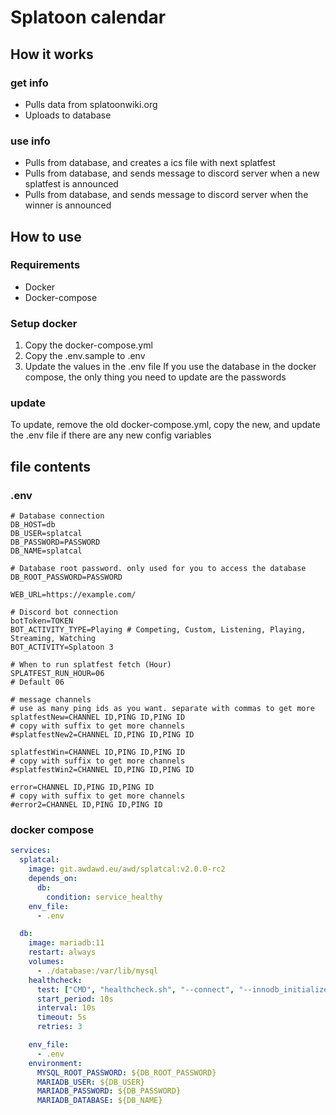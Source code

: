 # Splatoon calendar

## How it works

### get info

- Pulls data from splatoonwiki.org
- Uploads to database

### use info

- Pulls from database, and creates a ics file with next splatfest
- Pulls from database, and sends message to discord server when a new splatfest is announced
- Pulls from database, and sends message to discord server when the winner is announced

## How to use

### Requirements

- Docker
- Docker-compose

### Setup docker

1. Copy the docker-compose.yml
2. Copy the .env.sample to .env
3. Update the values in the .env file
   If you use the database in the docker compose, the only thing you need to update are the passwords

### update

To update, remove the old docker-compose.yml, copy the new, and update the .env file if there are any new config variables

## file contents

### .env

```shell
# Database connection
DB_HOST=db
DB_USER=splatcal
DB_PASSWORD=PASSWORD
DB_NAME=splatcal

# Database root password. only used for you to access the database
DB_ROOT_PASSWORD=PASSWORD

WEB_URL=https://example.com/

# Discord bot connection
botToken=TOKEN
BOT_ACTIVITY_TYPE=Playing # Competing, Custom, Listening, Playing, Streaming, Watching
BOT_ACTIVITY=Splatoon 3

# When to run splatfest fetch (Hour)
SPLATFEST_RUN_HOUR=06
# Default 06

# message channels
# use as many ping ids as you want. separate with commas to get more
splatfestNew=CHANNEL ID,PING ID,PING ID
# copy with suffix to get more channels
#splatfestNew2=CHANNEL ID,PING ID,PING ID

splatfestWin=CHANNEL ID,PING ID,PING ID
# copy with suffix to get more channels
#splatfestWin2=CHANNEL ID,PING ID,PING ID

error=CHANNEL ID,PING ID,PING ID      
# copy with suffix to get more channels
#error2=CHANNEL ID,PING ID,PING ID
```

### docker compose

```yml
services:
  splatcal:
    image: git.awdawd.eu/awd/splatcal:v2.0.0-rc2
    depends_on:
      db:
        condition: service_healthy
    env_file:
      - .env

  db:
    image: mariadb:11
    restart: always
    volumes:
      - ./database:/var/lib/mysql
    healthcheck:
      test: ["CMD", "healthcheck.sh", "--connect", "--innodb_initialized"]
      start_period: 10s
      interval: 10s
      timeout: 5s
      retries: 3

    env_file:
      - .env
    environment:
      MYSQL_ROOT_PASSWORD: ${DB_ROOT_PASSWORD}
      MARIADB_USER: ${DB_USER}
      MARIADB_PASSWORD: ${DB_PASSWORD} 
      MARIADB_DATABASE: ${DB_NAME}

```
